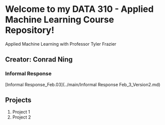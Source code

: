 # Welcome to my DATA 310 - Applied Machine Learning Course Repository! 

Applied Machine Learning with Professor Tyler Frazier

## Creator: Conrad Ning

### Informal Response
[Informal Response_Feb.03](../main/Informal Response Feb_3_Version2.md)

## Projects

1. Project 1
2. Project 2
